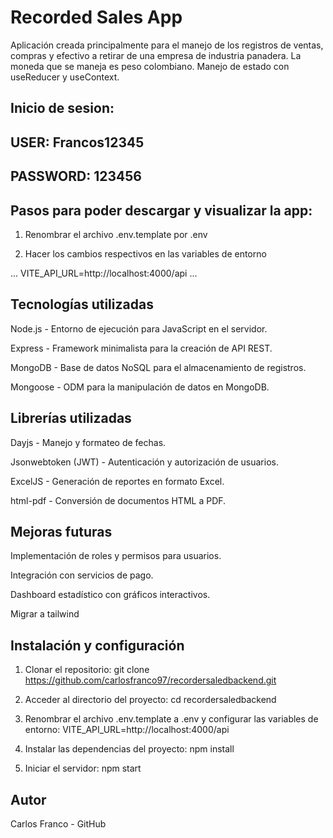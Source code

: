 # Recorded Sales App

Aplicación creada principalmente para el manejo de los registros de ventas, compras y efectivo a retirar de una empresa de industria panadera.
La moneda que se maneja es peso colombiano.
Manejo de estado con useReducer y useContext.

## Inicio de sesion: 
## USER: Francos12345
###
## PASSWORD: 123456

## Pasos para poder descargar y visualizar la app: 
1. Renombrar el archivo .env.template por .env

2. Hacer los cambios respectivos en las variables de entorno

... 
VITE_API_URL=http://localhost:4000/api
...

## Tecnologías utilizadas

Node.js - Entorno de ejecución para JavaScript en el servidor.

Express - Framework minimalista para la creación de API REST.

MongoDB - Base de datos NoSQL para el almacenamiento de registros.

Mongoose - ODM para la manipulación de datos en MongoDB.


## Librerías utilizadas

Dayjs - Manejo y formateo de fechas.

Jsonwebtoken (JWT) - Autenticación y autorización de usuarios.

ExcelJS - Generación de reportes en formato Excel.

html-pdf - Conversión de documentos HTML a PDF.

## Mejoras futuras

Implementación de roles y permisos para usuarios.

Integración con servicios de pago.

Dashboard estadístico con gráficos interactivos.

Migrar a tailwind

## Instalación y configuración

1. Clonar el repositorio:
git clone https://github.com/carlosfranco97/recordersaledbackend.git

2. Acceder al directorio del proyecto: 
cd recordersaledbackend

3. Renombrar el archivo .env.template a .env y configurar las variables de entorno:
VITE_API_URL=http://localhost:4000/api

4. Instalar las dependencias del proyecto:
npm install

5. Iniciar el servidor:
npm start

## Autor
Carlos Franco - GitHub
